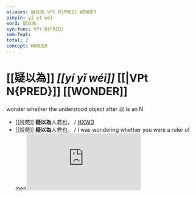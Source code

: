 ```yaml
---
aliases: 疑以為 VPt N{PRED} WONDER
pinyin: yí yǐ wéi
word: 疑以為
syn-func: VPt N{PRED}
sem-feat: 
total: 2
concept: WONDER 
---
```

# [[疑以為]] *[[yí yǐ wéi]]*  [[|VPt N{PRED}]] [[WONDER]]
wonder whether the understood object after 以 is an N
 - [[說苑]] **疑以為**人君也， / [HXWD](https://hxwd.org/textview.html?location=CH1a0907_CHANT_002-7a.11)
 - [[說苑]] **疑以為**人君也。
                     / I was wondering whether you were a ruler of men![HXWD](https://hxwd.org/textview.html?location=CH1a0907_CHANT_002-7a.22)